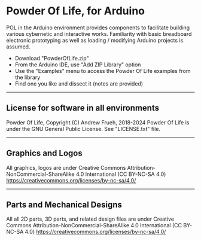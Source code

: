 # Powder Of Life, for Arduino

POL in the Arduino environment provides components to facilitate building various cybernetic and interactive works. Familiarity with basic breadboard electronic prototyping as well as loading / modifying Arduino projects is assumed. 

* Download "PowderOfLife.zip"
* From the Arduino IDE, use "Add ZIP Library" option
* Use the "Examples" menu to access the Powder Of Life examples from the library
* Find one you like and dissect it (notes are provided)

---

## License for software in all environments

Powder Of Life, Copyright (C) Andrew Frueh, 2018-2024
Powder Of Life is under the GNU General Public License. See "LICENSE.txt" file.

---

## Graphics and Logos

All graphics, logos are under Creative Commons Attribution-NonCommercial-ShareAlike 4.0 International (CC BY-NC-SA 4.0)
https://creativecommons.org/licenses/by-nc-sa/4.0/

---

## Parts and Mechanical Designs

All all 2D parts, 3D parts, and related design files are under Creative Commons Attribution-NonCommercial-ShareAlike 4.0 International (CC BY-NC-SA 4.0)
https://creativecommons.org/licenses/by-nc-sa/4.0/

